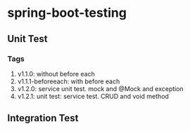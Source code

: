 # spring-boot-testing

## Unit Test

### Tags
1. v1.1.0: without before each
2. v1.1.1-beforeeach:  with before each
3. v1.2.0:  service unit test. mock and @Mock and exception
4. v1.2.1: unit test: service test. CRUD and void method
## Integration Test

